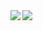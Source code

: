 
  <img align="left" src="https://github-readme-stats.vercel.app/api?username=mikan3rd&count_private=true&show_icons=true" />
  <img align="left" src="https://github-readme-stats.vercel.app/api/top-langs/?username=mikan3rd" />
